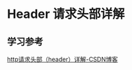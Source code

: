 # Header 请求头部详解







## 学习参考

[http请求头部（header）详解-CSDN博客](https://blog.csdn.net/wq2008best/article/details/132731048)